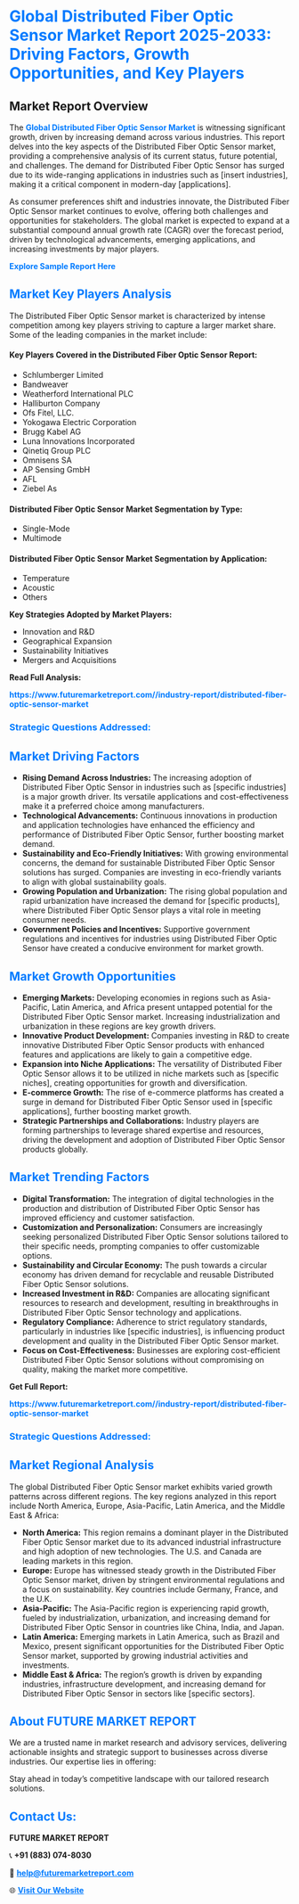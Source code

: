 <h1 style="color: #007BFF;">Global Distributed Fiber Optic Sensor Market Report 2025-2033: Driving Factors, Growth Opportunities, and Key Players</h1>

<section id="overview">
<h2>Market Report Overview</h2>
<p>The <a href="https://www.futuremarketreport.com//industry-report/distributed-fiber-optic-sensor-market" style="color: #007BFF; text-decoration: none;"><strong>Global Distributed Fiber Optic Sensor Market</strong></a> is witnessing significant growth, driven by increasing demand across various industries. This report delves into the key aspects of the Distributed Fiber Optic Sensor market, providing a comprehensive analysis of its current status, future potential, and challenges. The demand for Distributed Fiber Optic Sensor has surged due to its wide-ranging applications in industries such as [insert industries], making it a critical component in modern-day [applications].</p>
<p>As consumer preferences shift and industries innovate, the Distributed Fiber Optic Sensor market continues to evolve, offering both challenges and opportunities for stakeholders. The global market is expected to expand at a substantial compound annual growth rate (CAGR) over the forecast period, driven by technological advancements, emerging applications, and increasing investments by major players.</p>
</section>

<section id="overview">
<p><a href="https://www.futuremarketreport.com//request-sample/reportId=82498" style="color: #007BFF; text-decoration: none;"><strong>Explore Sample Report Here</strong></a></p>
</section>

<section id="key-players">
<h2 style="color: #007BFF;">Market Key Players Analysis</h2>
<p>The Distributed Fiber Optic Sensor market is characterized by intense competition among key players striving to capture a larger market share. Some of the leading companies in the market include:</p>
<h4>Key Players Covered in the Distributed Fiber Optic Sensor Report:</h4>
<ul><li>Schlumberger Limited</li><li>Bandweaver</li><li>Weatherford International PLC</li><li>Halliburton Company</li><li>Ofs Fitel, LLC.</li><li>Yokogawa Electric Corporation</li><li>Brugg Kabel AG</li><li>Luna Innovations Incorporated</li><li>Qinetiq Group PLC</li><li>Omnisens SA</li><li>AP Sensing GmbH</li><li>AFL</li><li>Ziebel As</li></ul>
<h4>Distributed Fiber Optic Sensor Market Segmentation by Type:</h4>
<ul><li>Single-Mode</li><li>Multimode</li></ul>

<h4>Distributed Fiber Optic Sensor Market Segmentation by Application:</h4>
<ul><li>Temperature</li><li>Acoustic</li><li>Others</li></ul>
<p><strong>Key Strategies Adopted by Market Players:</strong></p>
<ul>
<li>Innovation and R&D</li>
<li>Geographical Expansion</li>
<li>Sustainability Initiatives</li>
<li>Mergers and Acquisitions</li>
</ul>
</section>

<section>
<p><strong>Read Full Analysis: </strong></p><a href="https://www.futuremarketreport.com//industry-report/distributed-fiber-optic-sensor-market" style="color: #007BFF; text-decoration: none;"><strong>https://www.futuremarketreport.com//industry-report/distributed-fiber-optic-sensor-market</strong></a>
<h3 style="color: #007BFF;">Strategic Questions Addressed:</h3>
</section>

<section id="driving-factors">
<h2 style="color: #007BFF;">Market Driving Factors</h2>
<ul>
<li><strong>Rising Demand Across Industries:</strong> The increasing adoption of Distributed Fiber Optic Sensor in industries such as [specific industries] is a major growth driver. Its versatile applications and cost-effectiveness make it a preferred choice among manufacturers.</li>
<li><strong>Technological Advancements:</strong> Continuous innovations in production and application technologies have enhanced the efficiency and performance of Distributed Fiber Optic Sensor, further boosting market demand.</li>
<li><strong>Sustainability and Eco-Friendly Initiatives:</strong> With growing environmental concerns, the demand for sustainable Distributed Fiber Optic Sensor solutions has surged. Companies are investing in eco-friendly variants to align with global sustainability goals.</li>
<li><strong>Growing Population and Urbanization:</strong> The rising global population and rapid urbanization have increased the demand for [specific products], where Distributed Fiber Optic Sensor plays a vital role in meeting consumer needs.</li>
<li><strong>Government Policies and Incentives:</strong> Supportive government regulations and incentives for industries using Distributed Fiber Optic Sensor have created a conducive environment for market growth.</li>
</ul>
</section>

<section id="growth-opportunities">
<h2 style="color: #007BFF;">Market Growth Opportunities</h2>
<ul>
<li><strong>Emerging Markets:</strong> Developing economies in regions such as Asia-Pacific, Latin America, and Africa present untapped potential for the Distributed Fiber Optic Sensor market. Increasing industrialization and urbanization in these regions are key growth drivers.</li>
<li><strong>Innovative Product Development:</strong> Companies investing in R&D to create innovative Distributed Fiber Optic Sensor products with enhanced features and applications are likely to gain a competitive edge.</li>
<li><strong>Expansion into Niche Applications:</strong> The versatility of Distributed Fiber Optic Sensor allows it to be utilized in niche markets such as [specific niches], creating opportunities for growth and diversification.</li>
<li><strong>E-commerce Growth:</strong> The rise of e-commerce platforms has created a surge in demand for Distributed Fiber Optic Sensor used in [specific applications], further boosting market growth.</li>
<li><strong>Strategic Partnerships and Collaborations:</strong> Industry players are forming partnerships to leverage shared expertise and resources, driving the development and adoption of Distributed Fiber Optic Sensor products globally.</li>
</ul>
</section>

<section id="trending-factors">
<h2 style="color: #007BFF;">Market Trending Factors</h2>
<ul>
<li><strong>Digital Transformation:</strong> The integration of digital technologies in the production and distribution of Distributed Fiber Optic Sensor has improved efficiency and customer satisfaction.</li>
<li><strong>Customization and Personalization:</strong> Consumers are increasingly seeking personalized Distributed Fiber Optic Sensor solutions tailored to their specific needs, prompting companies to offer customizable options.</li>
<li><strong>Sustainability and Circular Economy:</strong> The push towards a circular economy has driven demand for recyclable and reusable Distributed Fiber Optic Sensor solutions.</li>
<li><strong>Increased Investment in R&D:</strong> Companies are allocating significant resources to research and development, resulting in breakthroughs in Distributed Fiber Optic Sensor technology and applications.</li>
<li><strong>Regulatory Compliance:</strong> Adherence to strict regulatory standards, particularly in industries like [specific industries], is influencing product development and quality in the Distributed Fiber Optic Sensor market.</li>
<li><strong>Focus on Cost-Effectiveness:</strong> Businesses are exploring cost-efficient Distributed Fiber Optic Sensor solutions without compromising on quality, making the market more competitive.</li>
</ul>
</section>

<section>
<p><strong>Get Full Report: </strong></p><a href="https://www.futuremarketreport.com//industry-report/distributed-fiber-optic-sensor-market" style="color: #007BFF; text-decoration: none;"><strong>https://www.futuremarketreport.com//industry-report/distributed-fiber-optic-sensor-market</strong></a>
<h3 style="color: #007BFF;">Strategic Questions Addressed:</h3>
</section>


<section id="regional-analysis">
<h2 style="color: #007BFF;">Market Regional Analysis</h2>
<p>The global Distributed Fiber Optic Sensor market exhibits varied growth patterns across different regions. The key regions analyzed in this report include North America, Europe, Asia-Pacific, Latin America, and the Middle East & Africa:</p>
<ul>
<li><strong>North America:</strong> This region remains a dominant player in the Distributed Fiber Optic Sensor market due to its advanced industrial infrastructure and high adoption of new technologies. The U.S. and Canada are leading markets in this region.</li>
<li><strong>Europe:</strong> Europe has witnessed steady growth in the Distributed Fiber Optic Sensor market, driven by stringent environmental regulations and a focus on sustainability. Key countries include Germany, France, and the U.K.</li>
<li><strong>Asia-Pacific:</strong> The Asia-Pacific region is experiencing rapid growth, fueled by industrialization, urbanization, and increasing demand for Distributed Fiber Optic Sensor in countries like China, India, and Japan.</li>
<li><strong>Latin America:</strong> Emerging markets in Latin America, such as Brazil and Mexico, present significant opportunities for the Distributed Fiber Optic Sensor market, supported by growing industrial activities and investments.</li>
<li><strong>Middle East & Africa:</strong> The region’s growth is driven by expanding industries, infrastructure development, and increasing demand for Distributed Fiber Optic Sensor in sectors like [specific sectors].</li>
</ul>
</section>

<footer>
<h2 style="color: #007BFF;">About FUTURE MARKET REPORT</h2>
<p>We are a trusted name in market research and advisory services, delivering actionable insights and strategic support to businesses across diverse industries. Our expertise lies in offering:</p>

<p>Stay ahead in today’s competitive landscape with our tailored research solutions.</p>

<h2 style="color: #007BFF;">Contact Us:</h2>
<p><strong>FUTURE MARKET REPORT</strong></p>
<p>📞 <strong>+91 (883) 074-8030</strong></p>
<p>📧 <strong><a href="mailto:help@futuremarketreport.com" style="color: #007BFF;">help@futuremarketreport.com</a></strong></p>
<p>🌐 <strong><a href="https://www.futuremarketreport.com/" style="color: #007BFF;">Visit Our Website</a></strong></p>
</footer>